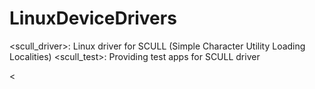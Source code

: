 # LinuxDeviceDrivers

<scull_driver>: Linux driver for SCULL (Simple Character Utility Loading Localities)
<scull_test>:   Providing test apps for SCULL driver

<
